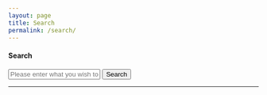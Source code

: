 ```yaml
---
layout: page
title: Search
permalink: /search/
---
```


#### <i class="icon-binoculars"></i>  Search

<div class="row">
  	<input class="u-full-width" type="text" placeholder="Please enter what you wish to search here." id="toSearch">
  	<input class="button-primary" class="gcse-trigger" type="submit" value="Search">
</div>
<hr>
<div class="row search-result-container">
	<h5 class="totalSearchResults"></h5>
</div>

<!-- <script>
  (function() {
    var cx = '010738197107477130202:cnkjahloicw';
    var gcse = document.createElement('script');
    gcse.type = 'text/javascript';
    gcse.async = true;
    gcse.src = 'https://cse.google.com/cse.js?cx=' + cx;
    var s = document.getElementsByTagName('script')[0];
    s.parentNode.insertBefore(gcse, s);
  })();
</script>
<gcse:search></gcse:search> -->